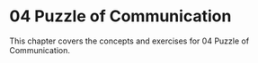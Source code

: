 # 04 Puzzle of Communication

This chapter covers the concepts and exercises for 04 Puzzle of Communication.